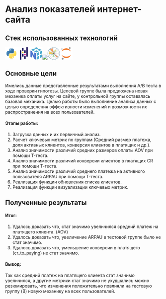 # Анализ показателей интернет-сайта

## Cтек использованных технологий 

<img src="https://github.com/devicons/devicon/blob/master/icons/python/python-original.svg" height="40"/><img src="https://github.com/devicons/devicon/blob/master/icons/pandas/pandas-original.svg" height="40"/><img src="https://github.com/devicons/devicon/blob/master/icons/numpy/numpy-original.svg" height="40"/><img src="https://user-images.githubusercontent.com/315810/92161415-9e357100-edfe-11ea-917d-f9e33fd60741.png" height="40"/><img src="https://github.com/devicons/devicon/blob/master/icons/matplotlib/matplotlib-original.svg" height="40"/><img src="https://github.com/devicons/devicon/blob/master/icons/jupyter/jupyter-original.svg" height="40"/>

## Основные цели 
  Имелись  данные представленные результатами выполнения A/В теста в ходе проверки гипотезы. Целевой группе была предложена новая механика оплаты услуг на сайте, у контрольной группы оставалась базовая механика.
  Целью работы было выполнение анализа  данных с целью определения эффективности изменений и возможности их распространения на всех пользователей.
  #### Этапы работы:
1. Загрузка данных и их первичный анализ.
2. Расчет ключевых метрик по группам (Средний размер платежа, доля активных клиентов, конверсия клиентов в платящих и др.).
3. Анализ значимости различий средних размеров оплаты AOV при помощи Т-теста.
4. Анализ  значимости различий конверсии клиентов в платящих CR при помощи Т-теста.
5. Анализ  значимости различий среднего платежа на активного пользователя ARPAU при помощи Т-теста.
6. Реализация функции обновления списка клиентов.
7. Реализация функции визуализации ключевых метрик.

## Полученные результаты 

#### Итог:
1. Удалось доказать что, стат значимо увеличился средний платеж на платящего клиента. (AOV)
2. Удалось доказать что, увеличение ARPAU в тестовой группе было не стат значимо.
3. Удалось доказать что, уменьшение конверсии в платящего (cr_to_paying) не стат значимо.
#### Вывод:
  Так как средний платеж на платящего клиента стат значимо увеличился, а другие метрики стат значимо не ухудшались можно резюмировать, что изменения положительно повлияли на тестовую группу (B) новую механику на всех пользователей.

